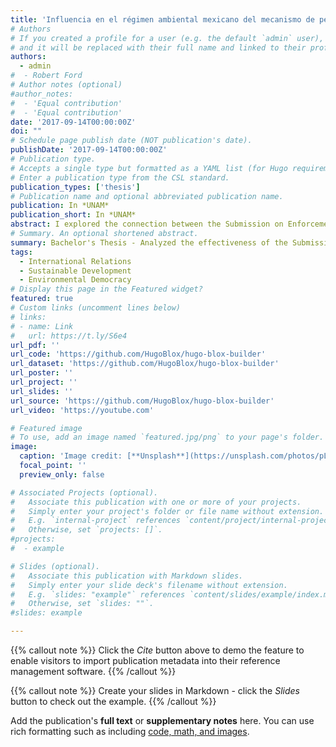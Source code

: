 ```yaml
---
title: 'Influencia en el régimen ambiental mexicano del mecanismo de petición ciudadana del ACAAN 1994 a 2015'
# Authors
# If you created a profile for a user (e.g. the default `admin` user), write the username (folder name) here
# and it will be replaced with their full name and linked to their profile.
authors:
  - admin
#  - Robert Ford
# Author notes (optional)
#author_notes:
#  - 'Equal contribution'
#  - 'Equal contribution'
date: '2017-09-14T00:00:00Z'
doi: ""
# Schedule page publish date (NOT publication's date).
publishDate: '2017-09-14T00:00:00Z'
# Publication type.
# Accepts a single type but formatted as a YAML list (for Hugo requirements).
# Enter a publication type from the CSL standard.
publication_types: ['thesis']
# Publication name and optional abbreviated publication name.
publication: In *UNAM*
publication_short: In *UNAM*
abstract: I explored the connection between the Submission on Enforcement Matters Mechanism under the North American Agreement on Environmental Cooperation and the concept of environmental democracy, which encompasses public participation, access to information, and access to justice in environmental matters. Specifically, I analyzed its relationship with the role of factual records in Mexico. The study concluded that the Mechanism is ineffective in achieving its primary goal of identifying failures in the enforcement of national environmental legislation. Several solutions were proposed to improve its effectiveness.
# Summary. An optional shortened abstract.
summary: Bachelor's Thesis - Analyzed the effectiveness of the Submission on Enforcement Matters Mechanism under the North American Agreement on Environmental Cooperation, concluding that it falls short in enforcing environmental legislation in Mexico.
tags:
  - International Relations
  - Sustainable Development
  - Environmental Democracy
# Display this page in the Featured widget?
featured: true
# Custom links (uncomment lines below)
# links:
# - name: Link
#   url: https://t.ly/S6e4
url_pdf: ''
url_code: 'https://github.com/HugoBlox/hugo-blox-builder'
url_dataset: 'https://github.com/HugoBlox/hugo-blox-builder'
url_poster: ''
url_project: ''
url_slides: ''
url_source: 'https://github.com/HugoBlox/hugo-blox-builder'
url_video: 'https://youtube.com'

# Featured image
# To use, add an image named `featured.jpg/png` to your page's folder.
image:
  caption: 'Image credit: [**Unsplash**](https://unsplash.com/photos/pLCdAaMFLTE)'
  focal_point: ''
  preview_only: false

# Associated Projects (optional).
#   Associate this publication with one or more of your projects.
#   Simply enter your project's folder or file name without extension.
#   E.g. `internal-project` references `content/project/internal-project/index.md`.
#   Otherwise, set `projects: []`.
#projects:
#  - example

# Slides (optional).
#   Associate this publication with Markdown slides.
#   Simply enter your slide deck's filename without extension.
#   E.g. `slides: "example"` references `content/slides/example/index.md`.
#   Otherwise, set `slides: ""`.
#slides: example

---
```


{{% callout note %}}
Click the _Cite_ button above to demo the feature to enable visitors to import publication metadata into their reference management software.
{{% /callout %}}

{{% callout note %}}
Create your slides in Markdown - click the _Slides_ button to check out the example.
{{% /callout %}}

Add the publication's **full text** or **supplementary notes** here. You can use rich formatting such as including [code, math, and images](https://docs.hugoblox.com/content/writing-markdown-latex/).
